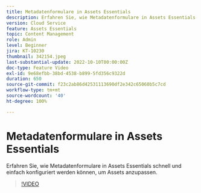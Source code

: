 ```yaml
---
title: Metadatenformulare in Assets Essentials
description: Erfahren Sie, wie Metadatenformulare in Assets Essentials schnell und einfach konfiguriert werden können, um Asset-Metadaten anzupassen.
version: Cloud Service
feature: Assets Essentials
topic: Content Management
role: Admin
level: Beginner
jira: KT-10230
thumbnail: 342154.jpeg
last-substantial-update: 2022-10-10T00:00:00Z
doc-type: Feature Video
exl-id: 9e68efbb-38bd-4538-b899-5fd356c9322d
duration: 650
source-git-commit: f23c2ab86d42531113690df2e342c65060b5c7cd
workflow-type: tm+mt
source-wordcount: '40'
ht-degree: 100%

---
```


# Metadatenformulare in Assets Essentials

Erfahren Sie, wie Metadatenformulare in Assets Essentials schnell und einfach konfiguriert werden können, um Assets anzupassen.

>[!VIDEO](https://video.tv.adobe.com/v/342154?quality=12&learn=on)
